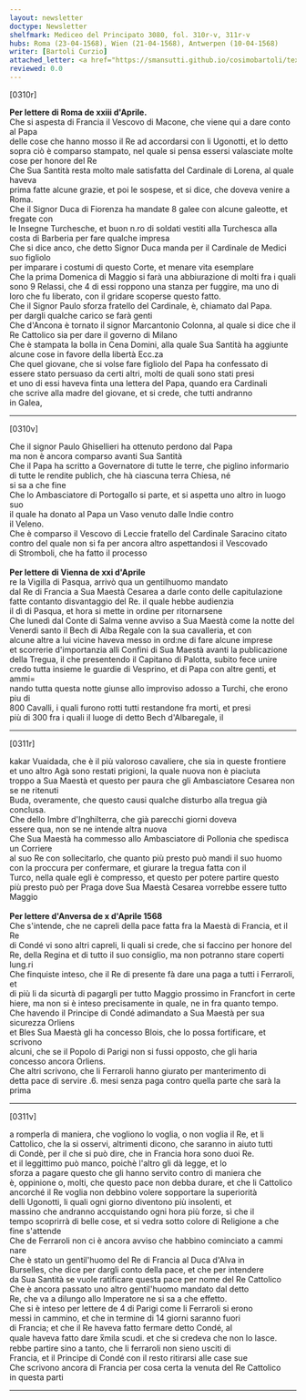 ```yaml
---
layout: newsletter
doctype: Newsletter
shelfmark: Mediceo del Principato 3080, fol. 310r-v, 311r-v
hubs: Roma (23-04-1568), Wien (21-04-1568), Antwerpen (10-04-1568)
writer: [Bartoli Curzio]
attached_letter: <a href="https://smansutti.github.io/cosimobartoli/texts/TBD/">TBD</a>
reviewed: 0.0
---
```


[0310r]  
  
  
<strong>Per lettere di Roma de xxiii d'Aprile.</strong>  
Che si aspesta di Francia il Vescovo di Macone, che viene qui a dare conto al Papa  
delle cose che hanno mosso il Re ad accordarsi con li Ugonotti, et lo detto  
sopra ciò è comparso stampato, nel quale si pensa essersi valasciate molte  
cose per honore del Re  
Che Sua Santità resta molto male satisfatta del Cardinale di Lorena, al quale haveva  
prima fatte alcune grazie, et poi le sospese, et si dice, che doveva venire a Roma.  
Che il Signor Duca di Fiorenza ha mandate 8 galee con alcune galeotte, et fregate con  
le Insegne Turchesche, et buon n.ro di soldati vestiti alla Turchesca alla  
costa di Barberia per fare qualche impresa  
Che si dice anco, che detto Signor Duca manda per il Cardinale de Medici suo figliolo  
per imparare i costumi di questo Corte, et menare vita esemplare  
Che la prima Domenica di Maggio si farà una abbiurazione di molti fra i quali  
sono 9 Relassi, che 4 di essi roppono una stanza per fuggire, ma uno di  
loro che fu liberato, con il gridare scoperse questo fatto.  
Che il Signor Paulo sforza fratello del Cardinale, è, chiamato dal Papa.  
per dargli qualche carico se farà genti  
Che d'Ancona è tornato il signor Marcantonio Colonna, al quale si dice che il  
Re Cattolico sia per dare il governo di Milano  
Che è stampata la bolla in Cena Domini, alla quale Sua Santità ha aggiunte  
alcune cose in favore della libertà Ecc.za  
Che quel giovane, che si volse fare figliolo del Papa ha confessato di  
essere stato persuaso da certi altri, molti de quali sono stati presi  
et uno di essi haveva finta una lettera del Papa, quando era Cardinali  
che scrive alla madre del giovane, et si crede, che tutti andranno  
in Galea,  
  
---  

[0310v]  
  
  
Che il signor Paulo Ghisellieri ha ottenuto perdono dal Papa  
ma non è ancora comparso avanti Sua Santità  
Che il Papa ha scritto a Governatore di tutte le terre, che piglino informario  
di tutte le rendite publich, che hà ciascuna terra Chiesa, né  
si sa a che fine  
Che lo Ambasciatore di Portogallo si parte, et si aspetta uno altro in luogo suo  
il quale ha donato al Papa un Vaso venuto dalle Indie contro  
il Veleno.  
Che è comparso il Vescovo di Leccie fratello del Cardinale Saracino citato  
contro del quale non si fa per ancora altro aspettandosi il Vescovado  
di Stromboli, che ha fatto il processo  
<br/><strong>Per lettere di Vienna de xxi d'Aprile</strong>  
re la Vigilla di Pasqua, arrivò qua un gentilhuomo mandato  
dal Re di Francia a Sua Maestà Cesarea a darle conto delle capitulazione  
fatte contanto disvantaggio del Re. il quale hebbe audienzia  
il dì di Pasqua, et hora si mette in ordine per ritornarsene  
Che lunedì dal Conte di Salma venne avviso a Sua Maestà come la notte del  
Venerdi santo il Bech di Alba Regale con la sua cavalleria, et con  
alcune altre a lui vicine haveva messo in ord:ne di fare alcune imprese  
et scorrerie d'importanzia alli Confini di Sua Maestà avanti la publicazione  
della Tregua, il che presentendo il Capitano di Palotta, subito fece unire  
credo tutta insieme le guardie di Vesprino, et di Papa con altre genti, et ammi=  
nando tutta questa notte giunse allo improviso adosso a Turchi, che erono piu di  
800 Cavalli, i quali furono rotti tutti restandone fra morti, et presi  
più di 300 fra i quali il luoge di detto Bech d'Albaregale, il  
  
---  

[0311r]  
  
  
kakar Vuaidada, che è il più valoroso cavaliere, che sia in queste frontiere  
et uno altro Agà sono restati prigioni, la quale nuova non è piaciuta  
troppo a Sua Maestà et questo per paura che gli Ambasciatore Cesarea non se ne ritenuti  
Buda, overamente, che questo causi qualche disturbo alla tregua già conclusa.  
Che dello Imbre d'Inghilterra, che già parecchi giorni doveva  
essere qua, non se ne intende altra nuova  
Che Sua Maestà ha commesso allo Ambasciatore di Pollonia che spedisca un Corriere  
al suo Re con sollecitarlo, che quanto più presto può mandi il suo huomo  
con la proccura per confermare, et giurare la tregua fatta con il  
Turco, nella quale egli è compresso, et questo per potere partire questo  
più presto può per Praga dove Sua Maestà Cesarea vorrebbe essere tutto Maggio  
<br/><strong>Per lettere d'Anversa de x d'Aprile 1568</strong>  
Che s'intende, che ne capreli della pace fatta fra la Maestà di Francia, et il Re  
di Condé vi sono altri capreli, li quali si crede, che si faccino per honore del  
Re, della Regina et di tutto il suo consiglio, ma non potranno stare coperti lung.ri  
Che finquiste inteso, che il Re di presente fà dare una paga a tutti i Ferraroli, et  
di più li da sicurtà di pagargli per tutto Maggio prossimo in Francfort in certe  
hiere, ma non si è inteso precisamente in quale, ne in fra quanto tempo.  
Che havendo il Principe di Condé adimandato a Sua Maestà per sua sicurezza Orliens  
et Bles Sua Maestà gli ha concesso Blois, che lo possa fortificare, et scrivono  
alcuni, che se il Popolo di Parigi non si fussi opposto, che gli haria  
concesso ancora Orliens.  
Che altri scrivono, che li Ferraroli hanno giurato per manterimento di  
detta pace di servire .6. mesi senza paga contro quella parte che sarà la prima  
  
---  

[0311v]  
  
  
a romperla di maniera, che vogliono lo voglia, o non voglia il Re, et li  
Cattolico, che la si osservi, altrimenti dicono, che saranno in aiuto tutti  
di Condè, per il che si può dire, che in Francia hora sono duoi Re.  
et il leggittimo può manco, poichè l'altro gli dà legge, et lo  
sforza a pagare questo che gli hanno servito contro di maniera che  
è, oppinione o, molti, che questo pace non debba durare, et che li Cattolico  
ancorché il Re voglia non debbino volere sopportare la superiorità  
delli Ugonotti, li quali ogni giorno diventono più insolenti, et  
massino che andranno accquistando ogni hora più forze, sì che il  
tempo scoprirrà di belle cose, et si vedra sotto colore di Religione a che  
fine s'attende  
Che de Ferraroli non ci è ancora avviso che habbino cominciato a cammi  
nare  
Che è stato un gentil'huomo del Re di Francia al Duca d'Alva in  
Burselles, che dice per dargli conto della pace, et che per intendere  
da Sua Santità se vuole ratificare questa pace per nome del Re Cattolico  
Che è ancora passato uno altro gentil'huomo mandato dal detto  
Re, che va a dilungo allo Imperatore ne si sa a che effetto.  
Che si è inteso per lettere de 4 di Parigi come li Ferraroli si erono  
messi in cammino, et che in termine di 14 giorni saranno fuori  
di Francia; et che il Re haveva fatto fermare detto Condé, al  
quale haveva fatto dare x̅mila scudi. et che si credeva che non lo lasce.  
rebbe partire sino a tanto, che li ferraroli non sieno usciti di  
Francia, et il Principe di Condé con il resto ritirarsi alle case sue  
Che scrivono ancora di Francia per cosa certa la venuta del Re Cattolico  
in questa parti  
  
---  


